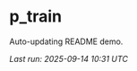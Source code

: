 # p_train

Auto-updating README demo.

<!--START_SECTION:status-->
_Last run: 2025-09-14 10:31 UTC_
<!--END_SECTION:status-->































































































































































































































































































































































































































































































































